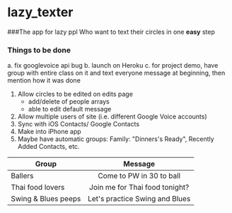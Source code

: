 lazy_texter
===========
###The app for lazy ppl
Who want to text their circles in one **easy** step

### Things to be done

a. fix googlevoice api bug
b. launch on Heroku
c. for project demo, have group with entire class on it and text everyone message at beginning, then mention how it was done


1. Allow circles to be edited on edits page
	- add/delete of people arrays
	- able to edit default message
2. Allow multiple users of site (i.e. different Google Voice accounts)
3. Sync with iOS Contacts/ Google Contacts
4. Make into iPhone app
5. Maybe have automatic groups: Family: "Dinners's Ready", Recently Added Contacts, etc.



|Group   | Message |
| ------ |:-------:|
|Ballers | Come to PW in 30 to ball |
|Thai food lovers | Join me for Thai food tonight? |
|Swing & Blues peeps | Let's practice Swing and Blues |



